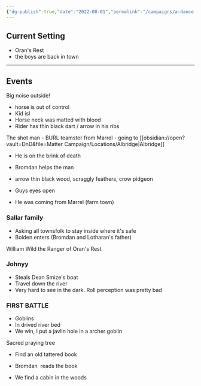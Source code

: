 ```yaml
---
{"dg-publish":true,"date":"2022-08-01","permalink":"/campaigns/a-dance-of-matter/sessions/session-001/","dgPassFrontmatter":true}
---
```



## Current Setting
- Oran's Rest
- the boys are back in town
---

## Events
Big noise outside!

-   horse is out of control
-   Kid isI
-   Horse neck was matted with blood
-   Rider has thin black dart / arrow in his ribs

The shot man - BURL teamster from Marrel - going to [[obsidian://open?vault=DnD&file=Matter Campaign/Locations/Albridge\|Albridge]]

-   He is on the brink of death
-   Bromdan helps the man
-   arrow thin black wood, scraggly feathers, crow pidgeon
-   Guys eyes open

-   He was coming from Marrel (farm town)

### Sallar family
-   Asking all townsfolk to stay inside where it's safe
-   Bolden enters (Bromdan and Lotharan's father)

William Wild the Ranger of Oran's Rest

### Johnyy
-   Steals Dean Smize's boat
-   Travel down the river
-   Very hard to see in the dark. Roll perception was pretty bad

### FIRST BATTLE
-   Goblins
-   In drived river bed
-   We win, I put a javlin hole in a archer goblin

Sacred praying tree
-   Find an old tattered book

-   Bromdan  reads the book

-   We find a cabin in the woods